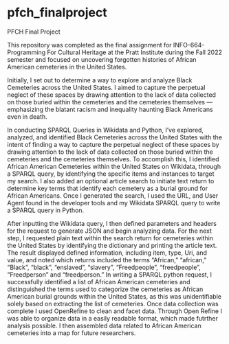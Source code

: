 # pfch_finalproject
PFCH Final Project

This repository was completed as the final assignment for INFO-664-Programming For Cultural Heritage at the Pratt Institute during the Fall 2022 semester and focused on uncovering forgotten histories of African American cemeteries in the United States.

Initially, I set out to determine a way to explore and analyze Black Cemeteries across the United States. I aimed to capture the perpetual neglect of these spaces by drawing attention to the lack of data collected on those buried within the cemeteries and the cemeteries themselves — emphasizing the blatant racism and inequality haunting Black Americans even in death.

In conducting SPARQL Queries in Wikidata and Python, I’ve explored, analyzed, and identified Black Cemeteries across the United States with the intent of finding a way to capture the perpetual neglect of these spaces by drawing attention to the lack of data collected on those buried within the cemeteries and the cemeteries themselves. To accomplish this, I identified African American Cemeteries within the United States on Wikidata, through a SPARQL query, by identifying the specific items and instances to target my search. I also added an optional article search to initiate text return to determine key terms that identify each cemetery as a burial ground for African Americans. Once I generated the search, I used the URL, and User Agent found in the developer tools and my Wikidata SPARQL query to write a SPARQL query in Python. 

After inputting the Wikidata query, I then defined parameters and headers for the request to generate JSON and begin analyzing data. For the next step, I requested plain text within the search return for cemeteries within the United States by identifying the dictionary and printing the article text. The result displayed defined information, including item, type, Uri, and value, and noted which returns included the terms “African,” “african,” “Black”, “black”, “enslaved”, “slavery”, “Freedpeople”, “freedpeople”, “Freedperson” and “freedperson.” In writing a SPARQL python request, I successfully identified a list of African American cemeteries and distinguished the terms used to categorize the cemeteries as African American burial grounds within the United States, as this was unidentifiable solely based on extracting the list of cemeteries. Once data collection was complete I used OpenRefine to clean and facet data. Through Open Refine I was able to organize data in a easily readable format, which made futrther analysis possible. I then assembled data related to African American cemeteries into a map for future researchers.
